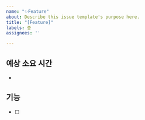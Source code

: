 ```yaml
---
name: "✨Feature"
about: Describe this issue template's purpose here.
title: "[Feature]"
labels: 중
assignees: ''

---
```


## 예상 소요 시간
- 

## 기능
- [ ]
